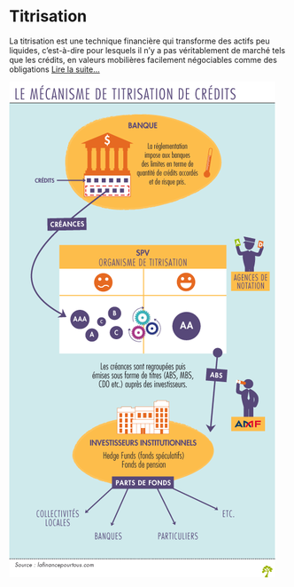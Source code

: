 # Titrisation
La titrisation est une technique financière qui transforme des actifs peu liquides, c’est-à-dire pour lesquels il n’y a pas véritablement de marché tels que les crédits, en valeurs mobilières facilement négociables comme des obligations [Lire la suite...](https://www.lafinancepourtous.com/decryptages/marches-financiers/fonctionnement-du-marche/titrisation/)

![Mecanisme-de-titrisation-de-credits.png](images/Mecanisme-de-titrisation-de-credits.png)
